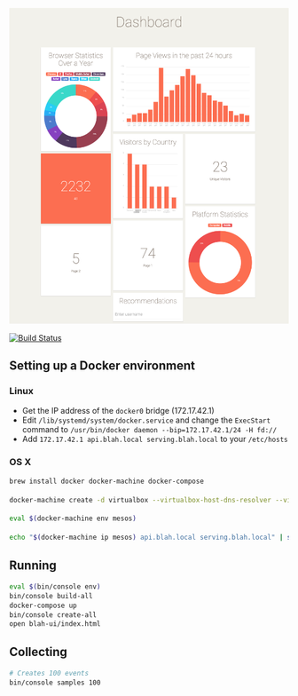 ![Dashboard](/dashboard.png)

[![Build Status](https://travis-ci.org/dennis84/blah.svg?branch=master)](https://travis-ci.org/dennis84/blah)

## Setting up a Docker environment

### Linux

- Get the IP address of the `docker0` bridge (172.17.42.1)
- Edit `/lib/systemd/system/docker.service` and change the `ExecStart` command to `/usr/bin/docker daemon --bip=172.17.42.1/24 -H fd://`
- Add `172.17.42.1 api.blah.local serving.blah.local` to your `/etc/hosts`

### OS X

```bash
brew install docker docker-machine docker-compose

docker-machine create -d virtualbox --virtualbox-host-dns-resolver --virtualbox-memory 4096 --virtualbox-disk-size 20000 mesos

eval $(docker-machine env mesos)

echo "$(docker-machine ip mesos) api.blah.local serving.blah.local" | sudo tee -a /etc/hosts
```

## Running

```bash
eval $(bin/console env)
bin/console build-all
docker-compose up
bin/console create-all
open blah-ui/index.html
```

## Collecting

```bash
# Creates 100 events
bin/console samples 100
```
